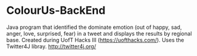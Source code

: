 # ColourUs-BackEnd
Java program that identified the dominate emotion (out of happy, sad, anger, love, surprised, fear) in a tweet and displays the results by regional base.
Created during UofT Hacks III (https://uofthacks.com/).
Uses the Twitter4J libray. http://twitter4j.org/
